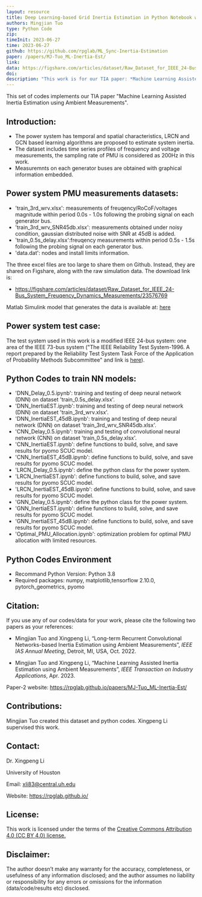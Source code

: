 ```yaml
---
layout: resource
title: Deep Learning-based Grid Inertia Estimation in Python Notebook with Learning-Ready Dataset
authors: Mingjian Tuo
type: Python Code
zip: 
timeInit: 2023-06-27
time: 2023-06-27
github: https://github.com/rpglab/ML_Sync-Inertia-Estimation
paper: /papers/MJ-Tuo_ML-Inertia-Est/
link: 
data: https://figshare.com/articles/dataset/Raw_Dataset_for_IEEE_24-Bus_System_Freuqency_Dynamics_Measurements/23576769
doi: 
description: "This work is for our TIA paper: *Machine Learning Assisted Inertia Estimation using Ambient Measurements*. Four models are implemented to estimate power grid inertia: DNN, CNN, LRCN, and GNN."
---
```


This set of codes implements our TIA paper "Machine Learning Assisted Inertia Estimation using Ambient Measurements". 


## Introduction:
* The power system has temporal and spatial characteristics, LRCN and GCN based learning algorithms are proposed to estimate system inertia.
* The dataset includes time series profiles of frequency and voltage measurements, the sampling rate of PMU is considered as 200Hz in this work.
* Measuremnts on each generator buses are obtained with graphical information embedded.


## Power system PMU measurements datasets:
* 'train_3rd_wrv.xlsx': measurements of freuqency/RoCoF/voltages magnitude within period 0.0s - 1.0s following the probing signal on each generator bus.
* 'train_3rd_wrv_SNR45db.xlsx': measurements obtained under noisy condition, gaussian distributed noise with SNR at 45dB is added.
* 'train_0.5s_delay.xlsx':freuqency measurements within period 0.5s - 1.5s following the probing signal on each generator bus.
* 'data.dat': nodes and install limits information.

The three excel files are too large to share them on Github. Instead, they are shared on Figshare, along with the raw simulation data. The download link is: 
* https://figshare.com/articles/dataset/Raw_Dataset_for_IEEE_24-Bus_System_Freuqency_Dynamics_Measurements/23576769

Matlab Simulink model that generates the data is available at: <a class="" href="/resources/IEEE-24bus-Sys_TimeDmnSim-Matlab/"  target="_blank">here</a>

## Power system test case:
The test system used in this work is a modified IEEE 24-bus system: one area of the IEEE 73-bus system ("The IEEE Reliability Test System-1996. A report prepared by the Reliability Test System Task Force of the Application of Probability Methods Subcommittee" and link is <a class="" target="_blank" href="https://ieeexplore.ieee.org/document/780914">here</a>).

## Python Codes to train NN models:
* 'DNN_Delay_0.5.ipynb': training and testing of deep neural network (DNN) on dataset 'train_0.5s_delay.xlsx'.
* 'DNN_InertiaEST.ipynb': training and testing of deep neural network (DNN) on dataset 'train_3rd_wrv.xlsx'.
* 'DNN_InertiaEST_45dB.ipynb': training and testing of deep neural network (DNN) on dataset 'train_3rd_wrv_SNR45db.xlsx'.
* 'CNN_Delay_0.5.ipynb': training and testing of convolutional neural network (CNN) on dataset 'train_0.5s_delay.xlsx'.
* 'CNN_InertiaEST.ipynb': define functions to build, solve, and save results for pyomo SCUC model.
* 'CNN_InertiaEST_45dB.ipynb': define functions to build, solve, and save results for pyomo SCUC model.
* 'LRCN_Delay_0.5.ipynb': define the python class for the power system.
* 'LRCN_InertiaEST.ipynb': define functions to build, solve, and save results for pyomo SCUC model.
* 'LRCN_InertiaEST_45dB.ipynb': define functions to build, solve, and save results for pyomo SCUC model.
* 'GNN_Delay_0.5.ipynb': define the python class for the power system.
* 'GNN_InertiaEST.ipynb': define functions to build, solve, and save results for pyomo SCUC model.
* 'GNN_InertiaEST_45dB.ipynb': define functions to build, solve, and save results for pyomo SCUC model.
* 'Optimal_PMU_Allocation.ipynb': optimization problem for optimal PMU allocation with limited resources.


## Python Codes Environment
* Recommand Python Version: Python 3.8
* Required packages: numpy, matplotlib,tensorflow 2.10.0, pytorch_geometrics, pyomo


## Citation:
If you use any of our codes/data for your work, please cite the following two papers as your references:

* Mingjian Tuo and Xingpeng Li, “Long-term Recurrent Convolutional Networks-based Inertia Estimation using Ambient Measurements”, *IEEE IAS Annual Meeting*, Detroit, MI, USA, Oct. 2022.

* Mingjian Tuo and Xingpeng Li, “Machine Learning Assisted Inertia Estimation using Ambient Measurements”, *IEEE Transaction on Industry Applications*, Apr. 2023.

Paper-2 website: <a class="off" href="/papers/MJ-Tuo_ML-Inertia-Est/"  target="_blank">https://rpglab.github.io/papers/MJ-Tuo_ML-Inertia-Est/</a>


## Contributions:
Mingjian Tuo created this dataset and python codes. Xingpeng Li supervised this work.


## Contact:
Dr. Xingpeng Li

University of Houston

Email: xli83@central.uh.edu

Website: <a class="off" href="/"  target="_blank">https://rpglab.github.io/</a>


## License:
This work is licensed under the terms of the <a class="off" href="https://creativecommons.org/licenses/by/4.0/"  target="_blank">Creative Commons Attribution 4.0 (CC BY 4.0) license.</a>


## Disclaimer:
The author doesn’t make any warranty for the accuracy, completeness, or usefulness of any information disclosed; and the author assumes no liability or responsibility for any errors or omissions for the information (data/code/results etc) disclosed.
